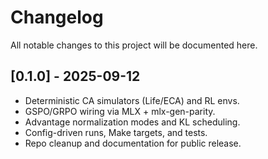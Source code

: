 # Changelog

All notable changes to this project will be documented here.

## [0.1.0] - 2025-09-12
- Deterministic CA simulators (Life/ECA) and RL envs.
- GSPO/GRPO wiring via MLX + mlx-gen-parity.
- Advantage normalization modes and KL scheduling.
- Config-driven runs, Make targets, and tests.
- Repo cleanup and documentation for public release.

